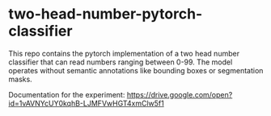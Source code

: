 # two-head-number-pytorch-classifier
This repo contains the pytorch implementation of a two head number classifier that can read numbers ranging between 0-99. The model operates without semantic annotations like bounding boxes or segmentation masks.

Documentation for the experiment: https://drive.google.com/open?id=1vAVNYcUY0kqhB-LJMFVwHGT4xmClw5f1
